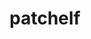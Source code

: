 ---
title: "patchelf"
layout: cache
categories: [package, develop-2024-05-12]
meta: {"versions": ["0.17.2"], "compilers": ["gcc@=10.2.1", "gcc@=11.4.0"], "oss": ["centos7", "ubuntu22.04"], "platforms": ["linux"], "targets": ["neoverse_v1", "neoverse_v2", "x86_64_v3"], "stacks": ["developer-tools-manylinux2014", "e4s", "e4s-neoverse-v2", "e4s-neoverse_v1", "ml-linux-x86_64-cpu", "ml-linux-x86_64-cuda", "root", "tutorial"], "num_specs": 4, "num_specs_by_stack": {"root": 4, "developer-tools-manylinux2014": 1, "e4s-neoverse_v1": 1, "e4s-neoverse-v2": 1, "e4s": 1, "ml-linux-x86_64-cuda": 1, "ml-linux-x86_64-cpu": 1, "tutorial": 1}}
spec_details: [{"hash": "qbrptpnhqz4vey6wkef5zgztnxbx5czr", "compiler": "gcc@=10.2.1", "versions": ["0.17.2"], "os": "centos7", "platform": "linux", "target": "x86_64_v3", "variants": ["build_system=autotools"], "stacks": ["root", "developer-tools-manylinux2014"], "size": "-", "tarball": "https://binaries.spack.io/develop-2024-05-12/build_cache/linux-centos7-x86_64_v3/gcc-10.2.1/patchelf-0.17.2/linux-centos7-x86_64_v3-gcc-10.2.1-patchelf-0.17.2-qbrptpnhqz4vey6wkef5zgztnxbx5czr.spack"}, {"hash": "p7uhtf7j5jz2sdi42oj4amuebjdcv6dm", "compiler": "gcc@=11.4.0", "versions": ["0.17.2"], "os": "ubuntu22.04", "platform": "linux", "target": "neoverse_v1", "variants": ["build_system=autotools"], "stacks": ["root", "e4s-neoverse_v1"], "size": "-", "tarball": "https://binaries.spack.io/develop-2024-05-12/build_cache/linux-ubuntu22.04-neoverse_v1/gcc-11.4.0/patchelf-0.17.2/linux-ubuntu22.04-neoverse_v1-gcc-11.4.0-patchelf-0.17.2-p7uhtf7j5jz2sdi42oj4amuebjdcv6dm.spack"}, {"hash": "yi6ls5gukm5hr3i64b7sdhbk6bztlfaq", "compiler": "gcc@=11.4.0", "versions": ["0.17.2"], "os": "ubuntu22.04", "platform": "linux", "target": "neoverse_v2", "variants": ["build_system=autotools"], "stacks": ["root", "e4s-neoverse-v2"], "size": "-", "tarball": "https://binaries.spack.io/develop-2024-05-12/build_cache/linux-ubuntu22.04-neoverse_v2/gcc-11.4.0/patchelf-0.17.2/linux-ubuntu22.04-neoverse_v2-gcc-11.4.0-patchelf-0.17.2-yi6ls5gukm5hr3i64b7sdhbk6bztlfaq.spack"}, {"hash": "m5qoxows56kladf35gl3cb3dcvfv7v67", "compiler": "gcc@=11.4.0", "versions": ["0.17.2"], "os": "ubuntu22.04", "platform": "linux", "target": "x86_64_v3", "variants": ["build_system=autotools"], "stacks": ["e4s", "root", "ml-linux-x86_64-cuda", "ml-linux-x86_64-cpu", "tutorial"], "size": "-", "tarball": "https://binaries.spack.io/develop-2024-05-12/build_cache/linux-ubuntu22.04-x86_64_v3/gcc-11.4.0/patchelf-0.17.2/linux-ubuntu22.04-x86_64_v3-gcc-11.4.0-patchelf-0.17.2-m5qoxows56kladf35gl3cb3dcvfv7v67.spack"}]
---